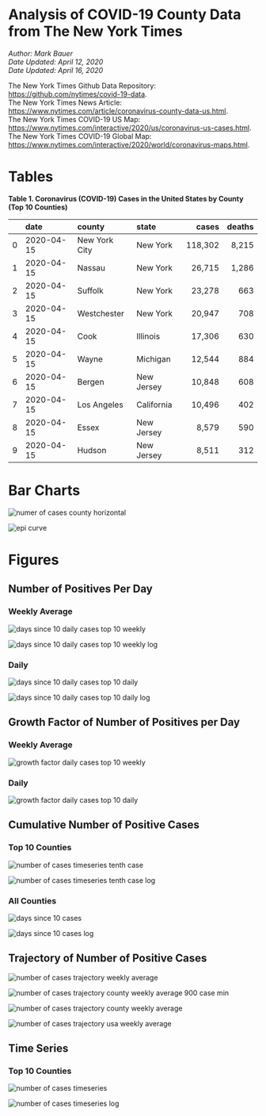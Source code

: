 # Analysis of COVID-19 County Data from The New York Times

*Author: Mark Bauer*  
*Date Updated: April 12, 2020*  
*Date Updated: April 16, 2020*

The New York Times Github Data Repository: https://github.com/nytimes/covid-19-data.   
The New York Times News Article: https://www.nytimes.com/article/coronavirus-county-data-us.html.  
The New York Times COVID-19 US Map: https://www.nytimes.com/interactive/2020/us/coronavirus-us-cases.html.   
The New York Times COVID-19 Global Map: https://www.nytimes.com/interactive/2020/world/coronavirus-maps.html.  


# Tables

**Table 1. Coronavirus (COVID-19) Cases in the United States by County (Top 10 Counties)**

|    | date       | county        | state      | cases   | deaths   |
|---:|:-----------|:--------------|:-----------|--------:|---------:|
|  0 | 2020-04-15 | New York City | New York   | 118,302 | 8,215    |
|  1 | 2020-04-15 | Nassau        | New York   | 26,715  | 1,286    |
|  2 | 2020-04-15 | Suffolk       | New York   | 23,278  | 663      |
|  3 | 2020-04-15 | Westchester   | New York   | 20,947  | 708      |
|  4 | 2020-04-15 | Cook          | Illinois   | 17,306  | 630      |
|  5 | 2020-04-15 | Wayne         | Michigan   | 12,544  | 884      |
|  6 | 2020-04-15 | Bergen        | New Jersey | 10,848  | 608      |
|  7 | 2020-04-15 | Los Angeles   | California | 10,496  | 402      |
|  8 | 2020-04-15 | Essex         | New Jersey | 8,579   | 590      |
|  9 | 2020-04-15 | Hudson        | New Jersey | 8,511   | 312      | 


# Bar Charts

![numer of cases county horizontal](figures/counties-barh.png)  

![epi curve](figures/epi_curve.png)  


# Figures

##  Number of Positives Per Day

### Weekly Average

![days since 10 daily cases top 10 weekly](figures/10-cases-timeseries-by-county-top-10-weekly.png)

![days since 10 daily cases top 10 weekly log](figures/10-cases-timeseries-by-county-top-10-weekly-log.png) 

### Daily

![days since 10 daily cases top 10 daily](figures/10-cases-timeseries-by-county-top-10-daily.png)

![days since 10 daily cases top 10 daily log](figures/10-cases-timeseries-by-county-top-10-daily-log.png)


##  Growth Factor of Number of Positives per Day

### Weekly Average

![growth factor daily cases top 10 weekly](figures/growth-factor-top-10-weekly.png)

### Daily 

![growth factor daily cases top 10 daily](figures/growth-factor-top-10-daily.png)


## Cumulative Number of Positive Cases  

### Top 10 Counties
![number of cases timeseries tenth case](figures/county-timeseries-tenth-case.png)

![number of cases timeseries tenth case log](figures/county-timeseries-tenth-case-log.png)  

### All Counties
![days since 10 cases](figures/10-cases-timeseries-all-counties.png)

![days since 10 cases log](figures/10-cases-timeseries-all-counties-log.png)


## Trajectory of Number of Positive Cases

![number of cases trajectory weekly average](figures/county-trajectory-weekly-plot.png)   

![number of cases trajectory county weekly average 900 case min](figures/all-counties-trajectory-weekly-plot-labels.png)

![number of cases trajectory county weekly average](figures/all-counties-trajectory-weekly-plot.png) 

![number of cases trajectory usa weekly average](figures/usa-counties-trajectory-weekly-plot.png)


## Time Series

### Top 10 Counties
![number of cases timeseries](figures/county-timeseries-top10.png)

![number of cases timeseries log](figures/county-timeseries-top10-log.png)  



